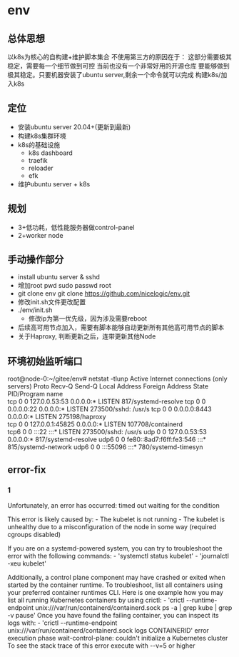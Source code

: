 # env

## 总体思想

以k8s为核心的自构建+维护脚本集合
不使用第三方的原因在于： 这部分需要极其稳定，需要每一个细节做到可控
当前也没有一个非常好用的开源仓库
要能够做到极其稳定。只要机器安装了ubuntu server,剩余一个命令就可以完成
构建k8s/加入k8s

## 定位

* 安装ubuntu server 20.04+(更新到最新)
* 构建k8s集群环境 
* k8s的基础设施
	* k8s dashboard
	* traefik
	* reloader 
	* efk
* 维护ubuntu server + k8s

## 规划

* 3+低功耗，低性能服务器做control-panel
* 2+worker node

## 手动操作部分

* install ubuntu server & sshd
* 增加root pwd
  sudo passwd root
* git clone env
  git clone https://github.com/nicelogic/env.git
* 修改init.sh文件更改配置
* ./env/init.sh
	* 修改ip为第一优先级，因为涉及需要reboot
* 后续高可用节点加入，需要有脚本能够自动更新所有其他高可用节点的脚本
* 关于Haproxy, 判断更新之后，连带更新其他Node


## 环境初始监听端口

root@node-0:~/gitee/env# netstat -tlunp
Active Internet connections (only servers)
Proto Recv-Q Send-Q Local Address           Foreign Address         State       PID/Program name    
tcp        0      0 127.0.0.53:53           0.0.0.0:*               LISTEN      817/systemd-resolve 
tcp        0      0 0.0.0.0:22              0.0.0.0:*               LISTEN      273500/sshd: /usr/s 
tcp        0      0 0.0.0.0:8443            0.0.0.0:*               LISTEN      275198/haproxy      
tcp        0      0 127.0.0.1:45825         0.0.0.0:*               LISTEN      107708/containerd   
tcp6       0      0 :::22                   :::*                    LISTEN      273500/sshd: /usr/s 
udp        0      0 127.0.0.53:53           0.0.0.0:*                           817/systemd-resolve 
udp6       0      0 fe80::8ad7:f6ff:fe3:546 :::*                                815/systemd-network 
udp6       0      0 :::55096                :::*                                780/systemd-timesyn 

## error-fix

### 1

Unfortunately, an error has occurred:
	timed out waiting for the condition

This error is likely caused by:
	- The kubelet is not running
	- The kubelet is unhealthy due to a misconfiguration of the node in some way (required cgroups disabled)

If you are on a systemd-powered system, you can try to troubleshoot the error with the following commands:
	- 'systemctl status kubelet'
	- 'journalctl -xeu kubelet'

Additionally, a control plane component may have crashed or exited when started by the container runtime.
To troubleshoot, list all containers using your preferred container runtimes CLI.
Here is one example how you may list all running Kubernetes containers by using crictl:
	- 'crictl --runtime-endpoint unix:///var/run/containerd/containerd.sock ps -a | grep kube | grep -v pause'
	Once you have found the failing container, you can inspect its logs with:
	- 'crictl --runtime-endpoint unix:///var/run/containerd/containerd.sock logs CONTAINERID'
error execution phase wait-control-plane: couldn't initialize a Kubernetes cluster
To see the stack trace of this error execute with --v=5 or higher
